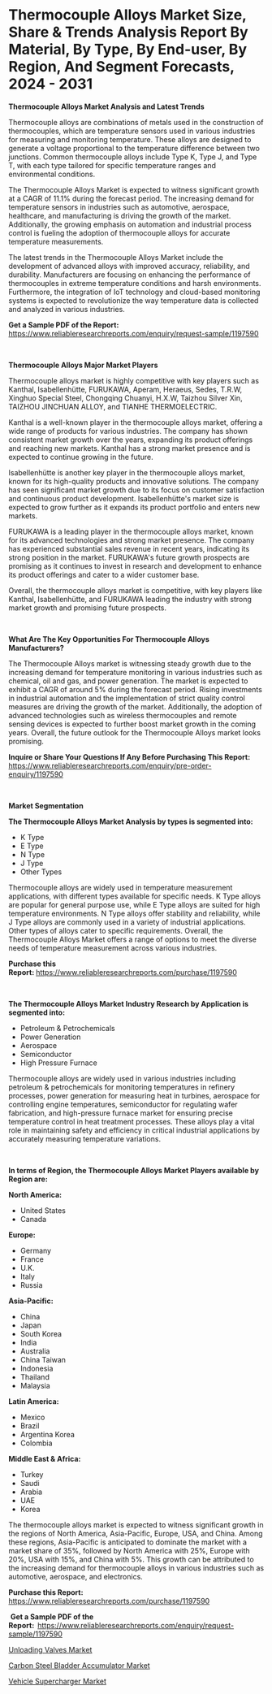 <p><h1>Thermocouple Alloys Market Size, Share & Trends Analysis Report By Material, By Type, By End-user, By Region, And Segment Forecasts, 2024 - 2031</h1></p><p><strong>Thermocouple Alloys Market Analysis and Latest Trends</strong></p>
<p><p>Thermocouple alloys are combinations of metals used in the construction of thermocouples, which are temperature sensors used in various industries for measuring and monitoring temperature. These alloys are designed to generate a voltage proportional to the temperature difference between two junctions. Common thermocouple alloys include Type K, Type J, and Type T, with each type tailored for specific temperature ranges and environmental conditions.</p><p>The Thermocouple Alloys Market is expected to witness significant growth at a CAGR of 11.1% during the forecast period. The increasing demand for temperature sensors in industries such as automotive, aerospace, healthcare, and manufacturing is driving the growth of the market. Additionally, the growing emphasis on automation and industrial process control is fueling the adoption of thermocouple alloys for accurate temperature measurements.</p><p>The latest trends in the Thermocouple Alloys Market include the development of advanced alloys with improved accuracy, reliability, and durability. Manufacturers are focusing on enhancing the performance of thermocouples in extreme temperature conditions and harsh environments. Furthermore, the integration of IoT technology and cloud-based monitoring systems is expected to revolutionize the way temperature data is collected and analyzed in various industries.</p></p>
<p><strong>Get a Sample PDF of the Report:&nbsp;</strong> <a href="https://www.reliableresearchreports.com/enquiry/request-sample/1197590">https://www.reliableresearchreports.com/enquiry/request-sample/1197590</a></p>
<p>&nbsp;</p>
<p><strong>Thermocouple Alloys Major Market Players</strong></p>
<p><p>Thermocouple alloys market is highly competitive with key players such as Kanthal, Isabellenhütte, FURUKAWA, Aperam, Heraeus, Sedes, T.R.W, Xinghuo Special Steel, Chongqing Chuanyi, H.X.W, Taizhou Silver Xin, TAIZHOU JINCHUAN ALLOY, and TIANHE THERMOELECTRIC.</p><p>Kanthal is a well-known player in the thermocouple alloys market, offering a wide range of products for various industries. The company has shown consistent market growth over the years, expanding its product offerings and reaching new markets. Kanthal has a strong market presence and is expected to continue growing in the future.</p><p>Isabellenhütte is another key player in the thermocouple alloys market, known for its high-quality products and innovative solutions. The company has seen significant market growth due to its focus on customer satisfaction and continuous product development. Isabellenhütte's market size is expected to grow further as it expands its product portfolio and enters new markets.</p><p>FURUKAWA is a leading player in the thermocouple alloys market, known for its advanced technologies and strong market presence. The company has experienced substantial sales revenue in recent years, indicating its strong position in the market. FURUKAWA's future growth prospects are promising as it continues to invest in research and development to enhance its product offerings and cater to a wider customer base.</p><p>Overall, the thermocouple alloys market is competitive, with key players like Kanthal, Isabellenhütte, and FURUKAWA leading the industry with strong market growth and promising future prospects.</p></p>
<p>&nbsp;</p>
<p><strong>What Are The Key Opportunities For Thermocouple Alloys Manufacturers?</strong></p>
<p><p>The Thermocouple Alloys market is witnessing steady growth due to the increasing demand for temperature monitoring in various industries such as chemical, oil and gas, and power generation. The market is expected to exhibit a CAGR of around 5% during the forecast period. Rising investments in industrial automation and the implementation of strict quality control measures are driving the growth of the market. Additionally, the adoption of advanced technologies such as wireless thermocouples and remote sensing devices is expected to further boost market growth in the coming years. Overall, the future outlook for the Thermocouple Alloys market looks promising.</p></p>
<p><strong>Inquire or Share Your Questions If Any Before Purchasing This Report:</strong> <a href="https://www.reliableresearchreports.com/enquiry/pre-order-enquiry/1197590">https://www.reliableresearchreports.com/enquiry/pre-order-enquiry/1197590</a></p>
<p>&nbsp;</p>
<p><strong>Market Segmentation</strong></p>
<p><strong>The Thermocouple Alloys Market Analysis by types is segmented into:</strong></p>
<p><ul><li>K Type</li><li>E Type</li><li>N Type</li><li>J Type</li><li>Other Types</li></ul></p>
<p><p>Thermocouple alloys are widely used in temperature measurement applications, with different types available for specific needs. K Type alloys are popular for general purpose use, while E Type alloys are suited for high temperature environments. N Type alloys offer stability and reliability, while J Type alloys are commonly used in a variety of industrial applications. Other types of alloys cater to specific requirements. Overall, the Thermocouple Alloys Market offers a range of options to meet the diverse needs of temperature measurement across various industries.</p></p>
<p><strong>Purchase this Report:&nbsp;</strong><a href="https://www.reliableresearchreports.com/purchase/1197590">https://www.reliableresearchreports.com/purchase/1197590</a></p>
<p>&nbsp;</p>
<p><strong>The Thermocouple Alloys Market Industry Research by Application is segmented into:</strong></p>
<p><ul><li>Petroleum & Petrochemicals</li><li>Power Generation</li><li>Aerospace</li><li>Semiconductor</li><li>High Pressure Furnace</li></ul></p>
<p><p>Thermocouple alloys are widely used in various industries including petroleum & petrochemicals for monitoring temperatures in refinery processes, power generation for measuring heat in turbines, aerospace for controlling engine temperatures, semiconductor for regulating wafer fabrication, and high-pressure furnace market for ensuring precise temperature control in heat treatment processes. These alloys play a vital role in maintaining safety and efficiency in critical industrial applications by accurately measuring temperature variations.</p></p>
<p>&nbsp;</p>
<p><strong>In terms of Region, the Thermocouple Alloys Market Players available by Region are:</strong></p>
<p>
    <p> <strong> North America: </strong>
        <ul>
            <li>United States</li>
            <li>Canada</li>
        </ul>
        </p> 
    <p> <strong> Europe: </strong>
        <ul>
            <li>Germany</li>
            <li>France</li>
            <li>U.K.</li>
            <li>Italy</li>
            <li>Russia</li>
        </ul>
        </p> 
    <p> <strong> Asia-Pacific: </strong>
        <ul>
            <li>China</li>
            <li>Japan</li>
            <li>South Korea</li>
            <li>India</li>
            <li>Australia</li>
            <li>China Taiwan</li>
            <li>Indonesia</li>
            <li>Thailand</li>
            <li>Malaysia</li>
        </ul>
        </p> 
    <p> <strong> Latin America: </strong>
        <ul>
            <li>Mexico</li>
            <li>Brazil</li>
            <li>Argentina Korea</li>
            <li>Colombia</li>
        </ul>
        </p> 
    <p> <strong> Middle East & Africa: </strong>
        <ul>
            <li>Turkey</li>
            <li>Saudi</li>
            <li>Arabia</li>
            <li>UAE</li>
            <li>Korea</li>
        </ul>
    </p>
    </p>
<p><p>The thermocouple alloys market is expected to witness significant growth in the regions of North America, Asia-Pacific, Europe, USA, and China. Among these regions, Asia-Pacific is anticipated to dominate the market with a market share of 35%, followed by North America with 25%, Europe with 20%, USA with 15%, and China with 5%. This growth can be attributed to the increasing demand for thermocouple alloys in various industries such as automotive, aerospace, and electronics.</p></p>
<p><strong>Purchase this Report: </strong><a href="https://www.reliableresearchreports.com/purchase/1197590">https://www.reliableresearchreports.com/purchase/1197590</a></p>
<p>&nbsp;<strong>Get a Sample PDF of the Report:&nbsp;&nbsp;</strong><a href="https://www.reliableresearchreports.com/enquiry/request-sample/1197590">https://www.reliableresearchreports.com/enquiry/request-sample/1197590</a></p>
<p><strong></strong></p>
<p><p><a href="https://view.publitas.com/reportprime-1/unloading-valves-market-size-market-trends-and-growth-outlook-forecasted-for-period-from-2023-to-2030/">Unloading Valves Market</a></p><p><a href="https://view.publitas.com/reportprime-1/carbon-steel-bladder-accumulator-market-size-share-trends-analysis-report-by-material-by-type-by-end-user-by-region-and-segment-forecasts-2023-2030/">Carbon Steel Bladder Accumulator Market</a></p><p><a href="https://view.publitas.com/reportprime-1/vehicle-supercharger-market-size-reflecting-a-forecast-till-2030-market-by-type-by-application-and-by-geography/">Vehicle Supercharger Market</a></p></p>